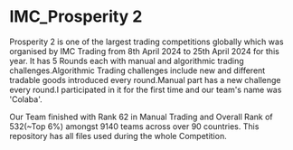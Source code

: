 # IMC_Prosperity 2 
Prosperity 2 is one of the largest trading competitions globally which was organised by IMC Trading from 8th April 2024 to 25th April 2024 for this year.
It has 5 Rounds each with manual and algorithmic trading challenges.Algorithmic Trading challenges include new and different tradable goods introduced every round.Manual part has a new challenge every round.I participated in it for the first time and our team's name was 'Colaba'.

Our Team finished with Rank 62 in Manual Trading and Overall Rank of 532(~Top 6%) amongst 9140 teams across over 90 countries.
This repository has all files used during the whole Competition.


